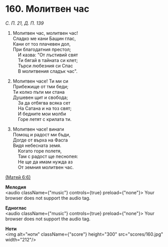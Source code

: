 # 160. Молитвен час  

*С. П. 21, Д. П. 139*  

1. Молитвен час, молитвен час!  
Сладко ме кани Бащин глас,  
Кани от тоз плачевен дол,  
При благодатния престол;  
    И казва: "От лъстивий свят  
    Ти бягай в тайната си клет;  
    Търси любезния си Спас  
    В молитвения сладък час".  

2. Молитвен часе! Ти ми си  
Прибежище от тми беди;  
Ти колко пъти ми стана  
Душевен щит и свобода;  
    За да отбягва всяка сет  
    На Сатана и на тоз свят;  
    И бедните мои молби  
    Горе летят с крилата ти.  

3. Молитвен часе! винаги  
Помощ и радост ми бъди,  
Догде от върха на Фасга  
Видя небесната земя.  
    Когато горе полетя,  
    Там с радост ще песнопея:  
    Не ще да имам нужда аз  
    От земния молитвен час.  

[(Матей 6:6)](http://biblia.bg/index.php?k=40&g=6&s=6)  

__Мелодия__  
<audio className={"music"} controls={true} preload={"none"}><source src="mp3/160.mp3" type="audio/mpeg"/>
Your browser does not support the audio tag.
</audio>  

__Едноглас__  
<audio className={"music"} controls={true} preload={"none"}><source src="transp/160.mp3" type="audio/mpeg"/>
Your browser does not support the audio tag.
</audio>  

__Ноти__  
<img alt="ноти" className={"score"} height="300" src="scores/160.jpg" width="212"/>
